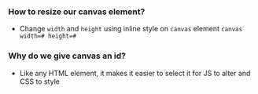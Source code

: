 ### How to resize our canvas element?
- Change `width` and `height` using inline style on `canvas` element
`canvas width=# height=#`

### Why do we give canvas an id?
- Like any HTML element, it makes it easier to select it for JS to alter and CSS to style